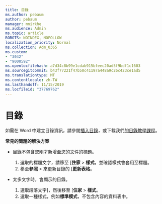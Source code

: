 ```yaml
---
title: 目錄
ms.author: pebaum
author: pebaum
manager: mnirkhe
ms.audience: Admin
ms.topic: article
ROBOTS: NOINDEX, NOFOLLOW
localization_priority: Normal
ms.collection: Adm_O365
ms.custom:
- "3042"
- "9000592"
ms.openlocfilehash: a7d34c8b99e1cdab915bfeec20ad5f9bdf1c1603
ms.sourcegitcommit: b43f77221f47b50c41197a448a9c26c423ce1ad5
ms.translationtype: MT
ms.contentlocale: zh-TW
ms.lasthandoff: 11/15/2019
ms.locfileid: "37769762"
---
```

# <a name="table-of-contents"></a>目錄

如需在 Word 中建立目錄資訊，請參閱[插入目錄](https://support.office.com/article/882e8564-0edb-435e-84b5-1d8552ccf0c0)，或下載我們[的目錄教學課程](https://go.microsoft.com/fwlink/?linkid=2065106)。

**常見的問題的解決方案**

- 目錄不包含您剛才新增至您的文件的標題。
  1. 選取的標題文字，請移至 [**住家** > **樣式**，並確認樣式會套用至標題。
  2. 移至**參照** > 來更新目錄的 [**更新表格**。

- 太多文字時，會顯示的目錄。 
  1. 選取段落文字]，然後移至 [**住家** > **樣式**。
  2. 選取一種樣式，例如**標準模式**，不包含內容的資料表中。